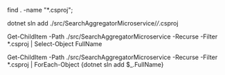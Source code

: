 find . -name "*.csproj";

dotnet sln add ./src/SearchAggregatorMicroservice/*/*.csproj

Get-ChildItem -Path ./src/SearchAggregatorMicroservice -Recurse -Filter *.csproj | Select-Object FullName

Get-ChildItem -Path ./src/SearchAggregatorMicroservice -Recurse -Filter *.csproj | ForEach-Object {dotnet sln add $_.FullName}
